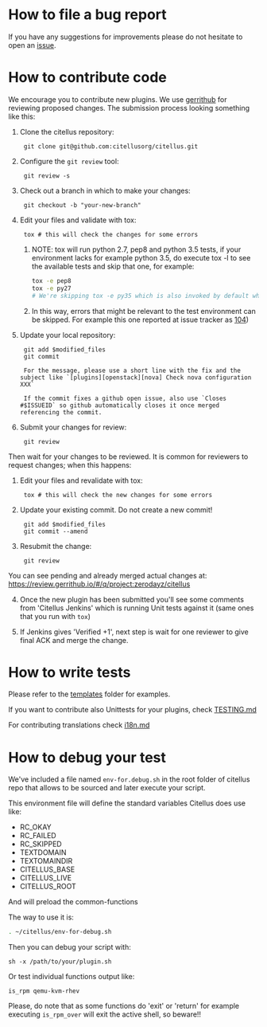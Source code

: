 # How to file a bug report

If you have any suggestions for improvements please do not hesitate to
open an [issue](https://github.com/citellusorg/citellus/issues/new).

# How to contribute code

We encourage you to contribute new plugins.  We use [gerrithub][] for
reviewing proposed changes.  The submission process looking something
like this:

[gerrithub]: https://gerrithub.io/

1. Clone the citellus repository:

        git clone git@github.com:citellusorg/citellus.git

2. Configure the `git review` tool:

        git review -s

3. Check out a branch in which to make your changes:

        git checkout -b "your-new-branch"

4. Edit your files and validate with tox:

        tox # this will check the changes for some errors

    1. NOTE: tox will run python 2.7, pep8 and python 3.5 tests, if your environment lacks for example python 3.5, do execute tox -l to see the available tests and skip that one, for example:

        ~~~sh
        tox -e pep8
        tox -e py27
        # We're skipping tox -e py35 which is also invoked by default when tox is executed without arguments.
        ~~~

    2. In this way, errors that might be relevant to the test environment can be skipped. For example this one reported at issue tracker as [104](https://github.com/citellusorg/citellus/issues/104))

5. Update your local repository:

        git add $modified_files
        git commit
        
        For the message, please use a short line with the fix and the subject like `[plugins][openstack][nova] Check nova configuration XXX`
        
        If the commit fixes a github open issue, also use `Closes #$ISSUEID` so github automatically closes it once merged referencing the commit.

6. Submit your changes for review:

        git review

Then wait for your changes to be reviewed.  It is common for reviewers
to request changes; when this happens:

1. Edit your files and revalidate with tox:
        
        tox # this will check the new changes for some errors

2. Update your existing commit. Do not create a new commit!

        git add $modified_files
        git commit --amend

3. Resubmit the change:

        git review

You can see pending and already merged actual changes at: <https://review.gerrithub.io/#/q/project:zerodayz/citellus>

4. Once the new plugin has been submitted you'll see some comments from 'Citellus Jenkins' which is running Unit tests against it (same ones that you run with `tox`)

5. If Jenkins gives 'Verified +1', next step is wait for one reviewer to give final ACK and merge the change.

# How to write tests

Please refer to the
[templates](https://github.com/citellusorg/citellus/tree/master/doc/templates)
folder for examples.

If you want to contribute also Unittests for your plugins, check [TESTING.md](TESTING.md)

For contributing translations check [i18n.md](doc/i18n.md)

# How to debug your test

We've included a file named `env-for.debug.sh` in the root folder of citellus repo that allows to be sourced and later execute your script.

This  environment file will define the standard variables Citellus does use like:
- RC_OKAY
- RC_FAILED
- RC_SKIPPED
- TEXTDOMAIN
- TEXTOMAINDIR
- CITELLUS_BASE
- CITELLUS_LIVE
- CITELLUS_ROOT

And will preload the common-functions

The way to use it is:

~~~sh
. ~/citellus/env-for-debug.sh
~~~

Then you can debug your script with:

~~~
sh -x /path/to/your/plugin.sh
~~~

Or test individual functions output like:

~~~
is_rpm qemu-kvm-rhev
~~~

Please, do note that as some functions do 'exit' or 'return' for example executing `is_rpm_over` will exit the active shell, so beware!!
